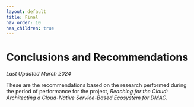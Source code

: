 ```yaml
---
layout: default
title: Final
nav_order: 10
has_children: true
---
```


# Conclusions and Recommendations

*Last Updated March 2024*

These are the recommendations based on the research performed during the period of performance for the project, *Reaching for the Cloud: Architecting a Cloud-Native Service-Based Ecosystem for DMAC.*